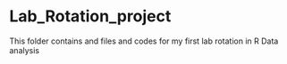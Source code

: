 # Lab_Rotation_project
This folder contains and files and codes for my first lab rotation in R Data analysis
